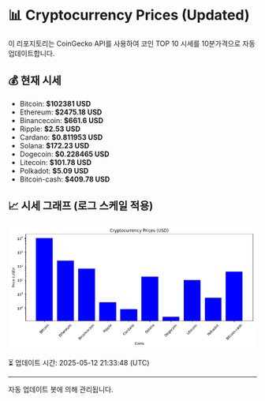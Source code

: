 
# 📊 Cryptocurrency Prices (Updated)

이 리포지토리는 CoinGecko API를 사용하여 코인 TOP 10 시세를 10분가격으로 자동 업데이트합니다.

## 💰 현재 시세
- Bitcoin: **$102381 USD**
- Ethereum: **$2475.18 USD**
- Binancecoin: **$661.6 USD**
- Ripple: **$2.53 USD**
- Cardano: **$0.811953 USD**
- Solana: **$172.23 USD**
- Dogecoin: **$0.228465 USD**
- Litecoin: **$101.78 USD**
- Polkadot: **$5.09 USD**
- Bitcoin-cash: **$409.78 USD**

## 📈 시세 그래프 (로그 스케일 적용)
![Crypto Prices](crypto_prices.png)

⏳ 업데이트 시간: 2025-05-12 21:33:48 (UTC)

---
자동 업데이트 봇에 의해 관리됩니다.
